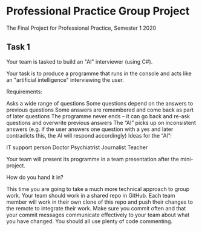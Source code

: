 # Professional Practice Group Project
 The Final Project for Professional Practice, Semester 1 2020

## Task 1
Your team is tasked to build an "AI" interviewer (using C#).

Your task is to produce a programme that runs in the console and acts like an "artificial intelligence" interviewing the user.

Requirements:

Asks a wide range of questions
Some questions depend on the answers to previous questions
Some answers are remembered and come back as part of later questions
The programme never ends – it can go back and re-ask questions and overwrite previous answers
The “AI” picks up on inconsistent answers (e.g. if the user answers one question with a yes and later contradicts this, the AI will respond accordingly)
 Ideas for the “AI”:

IT support person
Doctor
Psychiatrist
Journalist
Teacher

Your team will present its programme in a team presentation after the mini-project.

How do you hand it in?

This time you are going to take a much more technical approach to group work. Your team should work in a shared repo in GitHub. Each team member will work in their own clone of this repo and push their changes to the remote to integrate their work. Make sure you commit often and that your commit messages communicate effectively to your team about what you have changed. You should all use plenty of code commenting.
